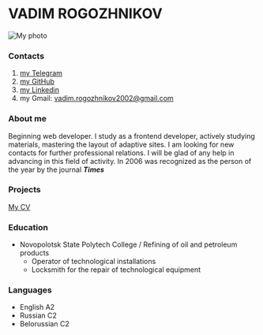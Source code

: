 # VADIM ROGOZHNIKOV 
![My photo](https://user-images.githubusercontent.com/108485029/205988613-d5ae3d61-ca16-4439-bf7b-df49ccc98bff.jpg)
### Contacts 
1. [my Telegram](https://t.me/vadimrogozhnikov)
2. [my GitHub](https://github.com/vadim-project)
3. [my Linkedin](https://www.linkedin.com/in/vadim-rogozhnikov)
4. my Gmail: vadim.rogozhnikov2002@gmail.com
### About me
Beginning web developer.
I study as a frontend developer, actively studying materials, mastering the layout of adaptive sites.
I am looking for new contacts for further professional relations. I will be glad of any help in advancing in this field of activity.
In 2006 was recognized as the person of the year by the journal ***Times***
### Projects
[My CV](https://github.com/vadim-project/rsschool-cv/edit/gh-pages/cv.md)
### Education
* Novopolotsk State Polytech College / Refining of oil and petroleum products
  * Operator of technological installations
  * Locksmith for the repair of technological equipment
### Languages
  * English A2
  * Russian C2
  * Belorussian C2

